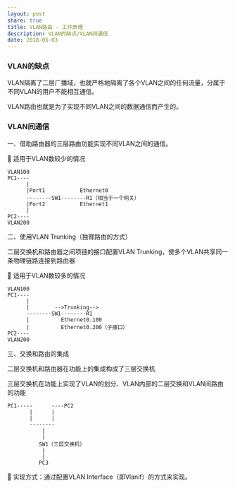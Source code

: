 ```yaml
---
layout: post
share: true
title: VLAN路由 - 工作原理
description: VLAN的缺点/VLAN间通信
date: 2018-05-03
---
```


### VLAN的缺点

VLAN隔离了二层广播域，也就严格地隔离了各个VLAN之间的任何流量，分属于不同VLAN的用户不能相互通信。

VLAN路由也就是为了实现不同VLAN之间的数据通信而产生的。

### VLAN间通信

一、借助路由器的三层路由功能实现不同VLAN之间的通信。

📌 适用于VLAN数较少的情况

```
VLAN100
PC1----
      |
      |Port1           Ethernet0
      --------SW1--------R1（相当于一个网关）
      |Port2           Ethernet1
      |
PC2----
VLAN200
```

二、使用VLAN Trunking（独臂路由的方式）

二层交换机和路由器之间项链的接口配置VLAN Trunking，使多个VLAN共享同一条物理链路连接到路由器

📌 适用于VLAN数较多的情况

```
VLAN100
PC1----
      |
      |        -->Trunking-->
      --------SW1--------R1
      |          Ethernet0.100
      |          Ethernet0.200（子接口）
PC2----
VLAN200
```

三、交换和路由的集成

二层交换机和路由器在功能上的集成构成了三层交换机  

三层交换机在功能上实现了VLAN的划分、VLAN内部的二层交换和VLAN间路由的功能

```
PC1-----      ----PC2
       |      |
       |      |
       --------
           |
           |
          SW1（三层交换机）
           |
           |
          PC3
```

📌 实现方式：通过配置VLAN Interface（即Vlanif）的方式来实现。